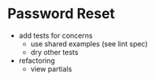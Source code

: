 # Password Reset
- add tests for concerns
  - use shared examples (see lint spec)
  - dry other tests
- refactoring
  - view partials

